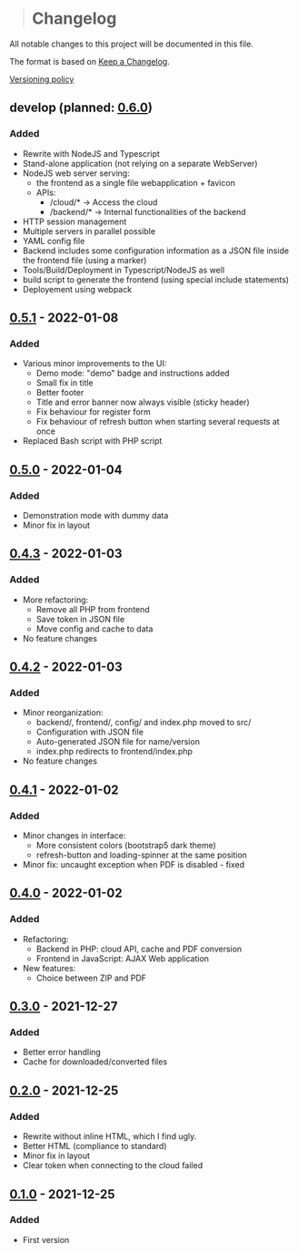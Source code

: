 ># Changelog
All notable changes to this project will be documented in this file.

The format is based on [Keep a Changelog](https://keepachangelog.com/en/1.0.0/).

[Versioning policy](https://github.com/polletfa/rmWebUI/wiki/Versioning-policy)

## develop (planned: [0.6.0])
### Added
- Rewrite with NodeJS and Typescript
- Stand-alone application (not relying on a separate WebServer)
- NodeJS web server serving:
  - the frontend as a single file webapplication + favicon
  - APIs:
    - /cloud/* -> Access the cloud
    - /backend/* -> Internal functionalities of the backend
- HTTP session management
- Multiple servers in parallel possible
- YAML config file
- Backend includes some configuration information as a JSON file inside the frontend file (using a marker)
- Tools/Build/Deployment in Typescript/NodeJS as well
- build script to generate the frontend (using special include statements)
- Deployement using webpack

## [0.5.1] - 2022-01-08
### Added
- Various minor improvements to the UI:
  - Demo mode: "demo" badge and instructions added
  - Small fix in title
  - Better footer
  - Title and error banner now always visible (sticky header)
  - Fix behaviour for register form
  - Fix behaviour of refresh button when starting several requests at once
- Replaced Bash script with PHP script

## [0.5.0] - 2022-01-04
### Added
- Demonstration mode with dummy data
- Minor fix in layout

## [0.4.3] - 2022-01-03
### Added
- More refactoring:
  - Remove all PHP from frontend
  - Save token in JSON file
  - Move config and cache to data
- No feature changes

## [0.4.2] - 2022-01-03
### Added
- Minor reorganization:
  - backend/, frontend/, config/ and index.php moved to src/
  - Configuration with JSON file
  - Auto-generated JSON file for name/version
  - index.php redirects to frontend/index.php
- No feature changes

## [0.4.1] - 2022-01-02
### Added
- Minor changes in interface:
  - More consistent colors (bootstrap5 dark theme)
  - refresh-button and loading-spinner at the same position
- Minor fix: uncaught exception when PDF is disabled - fixed

## [0.4.0] - 2022-01-02
### Added
- Refactoring:
  - Backend in PHP: cloud API, cache and PDF conversion
  - Frontend in JavaScript: AJAX Web application
- New features:
  - Choice between ZIP and PDF

## [0.3.0] - 2021-12-27
### Added
- Better error handling
- Cache for downloaded/converted files

## [0.2.0] - 2021-12-25
### Added
- Rewrite without inline HTML, which I find ugly.
- Better HTML (compliance to standard)
- Minor fix in layout
- Clear token when connecting to the cloud failed

## [0.1.0] - 2021-12-25
### Added
- First version

[0.6.0]: https://github.com/polletfa/rmWebUI/projects/3

[develop]: https://github.com/polletfa/rmWebUI/compare/0.5.1...develop
[0.5.1]: https://github.com/polletfa/rmWebUI/compare/0.5.0...0.5.1
[0.5.0]: https://github.com/polletfa/rmWebUI/compare/0.4.3...0.5.0
[0.4.3]: https://github.com/polletfa/rmWebUI/compare/0.4.2...0.4.3
[0.4.2]: https://github.com/polletfa/rmWebUI/compare/0.4.1...0.4.2
[0.4.1]: https://github.com/polletfa/rmWebUI/compare/0.4.0...0.4.1
[0.4.0]: https://github.com/polletfa/rmWebUI/compare/0.3.0...0.4.0
[0.3.0]: https://github.com/polletfa/rmWebUI/compare/0.2.0...0.3.0
[0.2.0]: https://github.com/polletfa/rmWebUI/compare/0.1.0...0.2.0
[0.1.0]: https://github.com/polletfa/rmWebUI/releases/tag/0.1.0

